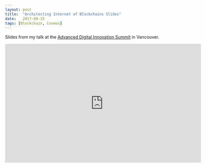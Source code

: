 ```yaml
---
layout:	post
title:	"Architecting Internet of Blockchains Slides"
date:	2017-09-15
tags: [Blockchain, Cosmos]
---
```


Slides from my talk at the [Advanced Digital Innovation Summit](https://www.adisummit.com) in Vancouver.

<iframe src="https://docs.google.com/presentation/d/e/2PACX-1vRFXsnBjvEhqq-tZQ7772CPHA_8yosdVcaAU2PFhR1T5JuJXbHkFrMkt4aOdyId7QVFpTkmoHt1NbbQ/embed?start=false&loop=false&delayms=30000" frameborder="0" width="640" height="389" allowfullscreen="true" mozallowfullscreen="true" webkitallowfullscreen="true"></iframe>